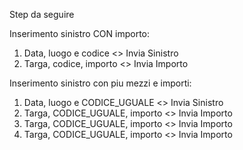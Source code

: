 Step da seguire

Inserimento sinistro CON importo:
1. Data, luogo e codice     <> Invia Sinistro
2. Targa, codice, importo   <> Invia Importo

Inserimento sinistro con piu mezzi e importi:
1. Data, luogo e CODICE_UGUALE     <> Invia Sinistro
2. Targa, CODICE_UGUALE, importo   <> Invia Importo
3. Targa, CODICE_UGUALE, importo   <> Invia Importo
4. Targa, CODICE_UGUALE, importo   <> Invia Importo